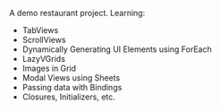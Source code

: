 A demo restaurant project. Learning:
- TabViews
- ScrollViews
- Dynamically Generating UI Elements using ForEach
- LazyVGrids
- Images in Grid
- Modal Views using Sheets
- Passing data with Bindings
- Closures, Initializers, etc.
  
